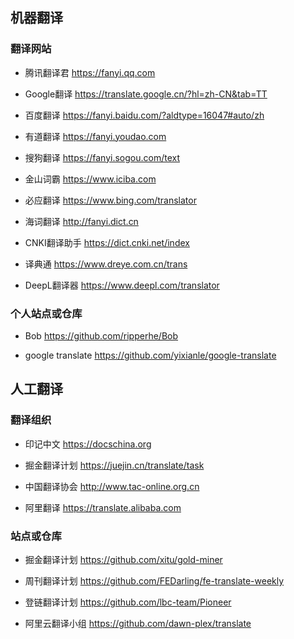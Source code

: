 ## 机器翻译

### 翻译网站

- 腾讯翻译君 https://fanyi.qq.com

- Google翻译 https://translate.google.cn/?hl=zh-CN&tab=TT

- 百度翻译 https://fanyi.baidu.com/?aldtype=16047#auto/zh

- 有道翻译 https://fanyi.youdao.com

- 搜狗翻译 https://fanyi.sogou.com/text

- 金山词霸 https://www.iciba.com

- 必应翻译 https://www.bing.com/translator

- 海词翻译 http://fanyi.dict.cn

- CNKI翻译助手 https://dict.cnki.net/index

- 译典通 https://www.dreye.com.cn/trans

- DeepL翻译器 https://www.deepl.com/translator

### 个人站点或仓库

- Bob https://github.com/ripperhe/Bob

- google translate https://github.com/yixianle/google-translate

## 人工翻译

### 翻译组织

- 印记中文 https://docschina.org

- 掘金翻译计划 https://juejin.cn/translate/task

- 中国翻译协会 http://www.tac-online.org.cn

- 阿里翻译 https://translate.alibaba.com

### 站点或仓库

- 掘金翻译计划 https://github.com/xitu/gold-miner

- 周刊翻译计划 https://github.com/FEDarling/fe-translate-weekly

- 登链翻译计划 https://github.com/lbc-team/Pioneer

- 阿里云翻译小组 https://github.com/dawn-plex/translate